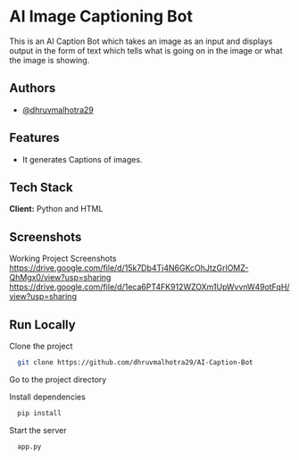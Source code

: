 # AI Image Captioning Bot

This is an AI Caption Bot which takes an image as an input and displays output in the form of text which tells what is going on in the image or what the image is showing.



## Authors

- [@dhruvmalhotra29](https://www.github.com/dhruvmalhotra29)


## Features

- It generates Captions of images.



## Tech Stack

**Client:** Python and HTML



## Screenshots

Working Project Screenshots
https://drive.google.com/file/d/15k7Db4Tj4N6GKcOhJtzGrlOMZ-QhMgx0/view?usp=sharing
https://drive.google.com/file/d/1eca6PT4FK912WZOXm1UpWvvnW49otFqH/view?usp=sharing




## Run Locally

Clone the project

```bash
  git clone https://github.com/dhruvmalhotra29/AI-Caption-Bot
```

Go to the project directory

Install dependencies

```bash
  pip install
```

Start the server

```bash
  app.py
```

